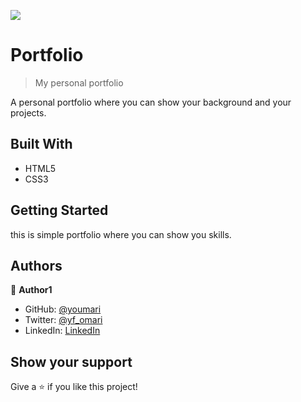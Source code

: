 ![](https://img.shields.io/badge/Microverse-blueviolet)

# Portfolio

> My personal portfolio 


A personal portfolio where you can show your background 
    and your projects.

## Built With

- HTML5
- CSS3

## Getting Started

this is simple portfolio where you can show you skills.


## Authors

👤 **Author1**

- GitHub: [@youmari](https://github.com/youmari)
- Twitter: [@yf_omari](https://twitter.com/yf_omari)
- LinkedIn: [LinkedIn](https://www.linkedin.com/in/yassine-omari-945114190/)

## Show your support

Give a ⭐️ if you like this project!
